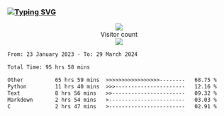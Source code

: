 ### <a href="https://git.io/typing-svg"><img src="https://readme-typing-svg.herokuapp.com?font=Fira+Code&pause=1000&width=435&lines=+Hi+%F0%9F%91%8B+There+is+Chenghow" alt="Typing SVG" /></a>
<p align="center"> 
  <img src="https://github-readme-stats.vercel.app/api?username=chenghow&show_icons=true"><br>
  Visitor count<br>
  <img src="https://profile-counter.glitch.me/chenghow/count.svg">
</p>

<!--START_SECTION:waka-->

```txt
From: 23 January 2023 - To: 29 March 2024

Total Time: 95 hrs 58 mins

Other          65 hrs 59 mins  >>>>>>>>>>>>>>>>>--------   68.75 %
Python         11 hrs 40 mins  >>>----------------------   12.16 %
Text           8 hrs 56 mins   >>-----------------------   09.32 %
Markdown       2 hrs 54 mins   >------------------------   03.03 %
C              2 hrs 47 mins   >------------------------   02.91 %
```

<!--END_SECTION:waka-->
